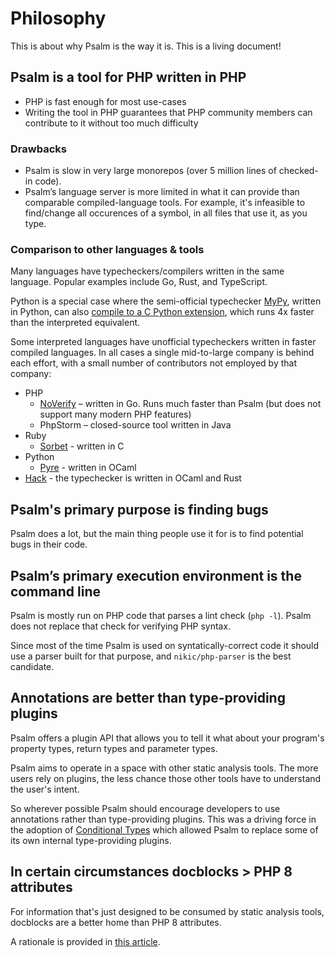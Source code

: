 # Philosophy

This is about why Psalm is the way it is. This is a living document!

## Psalm is a tool for PHP written in PHP

- PHP is fast enough for most use-cases
- Writing the tool in PHP guarantees that PHP community members can contribute to it without too much difficulty

### Drawbacks

- Psalm is slow in very large monorepos (over 5 million lines of checked-in code).
- Psalm’s language server is more limited in what it can provide than comparable compiled-language tools. For example, it's infeasible to find/change all occurences of a symbol, in all files that use it, as you type.

### Comparison to other languages & tools

Many languages have typecheckers/compilers written in the same language. Popular examples include Go, Rust, and TypeScript.

Python is a special case where the semi-official typechecker [MyPy](https://github.com/python/mypy), written in Python, can also [compile to a C Python extension](https://github.com/python/mypy/blame/master/mypyc/README.md#L6-L10), which runs 4x faster than the interpreted equivalent.

Some interpreted languages have unofficial typecheckers written in faster compiled languages. In all cases a single mid-to-large company is behind each effort, with a small number of contributors not employed by that company:

- PHP
    - [NoVerify](https://github.com/VKCOM/noverify) – written in Go. Runs much faster than Psalm (but does not support many modern PHP features)
    - PhpStorm – closed-source tool written in Java
- Ruby
    - [Sorbet](https://sorbet.org/) - written in C
- Python
    - [Pyre](https://github.com/facebook/pyre-check) - written in OCaml
- [Hack](https://github.com/facebook/hhvm) - the typechecker is written in OCaml and Rust

## Psalm's primary purpose is finding bugs

Psalm does a lot, but the main thing people use it for is to find potential bugs in their code.

## Psalm’s primary execution environment is the command line

Psalm is mostly run on PHP code that parses a lint check (`php -l`). Psalm does not replace that check for verifying PHP syntax.

Since most of the time Psalm is used on syntatically-correct code it should use a parser built for that purpose, and `nikic/php-parser` is the best candidate.

## Annotations are better than type-providing plugins

Psalm offers a plugin API that allows you to tell it what about your program's property types, return types and parameter types.

Psalm aims to operate in a space with other static analysis tools. The more users rely on plugins, the less chance those other tools have to understand the user's intent.

So wherever possible Psalm should encourage developers to use annotations rather than type-providing plugins. This was a driving force in the adoption of [Conditional Types](../annotating_code/type_syntax/conditional_types.md) which allowed Psalm to replace some of its own internal type-providing plugins.

## In certain circumstances docblocks > PHP 8 attributes

For information that's just designed to be consumed by static analysis tools, docblocks are a better home than PHP 8 attributes.

A rationale is provided in [this article](https://psalm.dev/articles/php-8-attributes).
